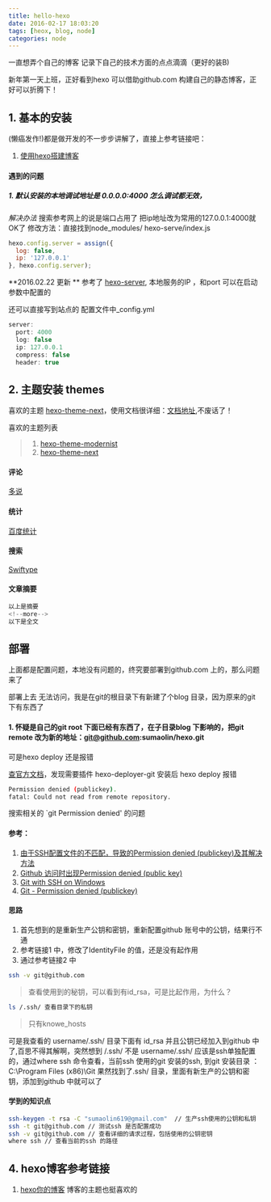 ```yaml
---
title: hello-hexo
date: 2016-02-17 18:03:20
tags: [heox, blog, node]
categories: node
---
```



一直想弄个自己的博客 记录下自己的技术方面的点点滴滴（更好的装B)

新年第一天上班，正好看到hexo 可以借助github.com 构建自己的静态博客，正好可以折腾下！

<!--more-->

## 1. 基本的安装

(懒癌发作!)都是做开发的不一步步讲解了，直接上参考链接吧：

1. [使用hexo搭建博客](http://yangjian.me/workspace/building-blog-with-hexo/)

#### 遇到的问题

##### 1. 默认安装的本地调试地址是 0.0.0.0:4000 怎么调试都无效，
  *解决办法* 搜索参考网上的说是端口占用了 把ip地址改为常用的127.0.0.1:4000就OK了
  修改方法：直接找到node_modules/ hexo-serve/index.js
  ``` Javascript
  hexo.config.server = assign({
    log: false,
    ip: '127.0.0.1'
  }, hexo.config.server);
  ```

**2016.02.22 更新 **
  参考了 [hexo-server](https://github.com/hexojs/hexo-server), 本地服务的IP ，和port 可以在启动参数中配置的

  还可以直接写到站点的 配置文件中_config.yml
  ``` Javascript
  server:
    port: 4000
    log: false
    ip: 127.0.0.1
    compress: false
    header: true
```
## 2. 主题安装 themes

喜欢的主题 [hexo-theme-next](https://github.com/iissnan/hexo-theme-next)，使用文档很详细：[文档地址](http://theme-next.iissnan.com/),不废话了！

喜欢的主题列表
> 1. [hexo-theme-modernist](https://github.com/heroicyang/hexo-theme-modernist)
> 2. [hexo-theme-next](https://github.com/iissnan/hexo-theme-next)

#### 评论

[多说](http://duoshuo.com/)

#### 统计

[百度统计](http://sitecenter.baidu.com/sc-web/)

#### 搜索

[Swiftype](https://swiftype.com/)

#### 文章摘要

``` Javascript
以上是摘要
<!--more-->
以下是全文
```

## 部署

上面都是配置问题，本地没有问题的，终究要部署到github.com 上的，那么问题来了

部署上去 无法访问，我是在git的根目录下有新建了个blog 目录，因为原来的git 下有东西了

#### 1. 怀疑是自己的git root 下面已经有东西了，在子目录blog 下影响的，把git remote 改为新的地址：git@github.com:sumaolin/hexo.git

可是hexo deploy 还是报错

[查官方文档](https://hexo.io/zh-cn/docs/deployment.html)，发现需要插件 hexo-deployer-git 安装后 hexo deploy 报错

``` Bash
Permission denied (publickey).
fatal: Could not read from remote repository.
```
搜索相关的 `git Permission denied' 的问题

#### 参考：
1. [由于SSH配置文件的不匹配，导致的Permission denied (publickey)及其解决方法 ](http://blog.itpub.net/25851087/viewspace-1262468/)
2. [Github 访问时出现Permission denied (public key)](http://my.oschina.net/grnick/blog/201155)
3. [Git with SSH on Windows](http://stackoverflow.com/questions/2499331/git-with-ssh-on-windows)
4. [Git - Permission denied (publickey)](http://stackoverflow.com/questions/2643502/git-permission-denied-publickey)

#### 思路
1. 首先想到的是重新生产公钥和密钥，重新配置github 账号中的公钥，结果行不通
2. 参考链接1 中，修改了IdentityFile 的值，还是没有起作用
3. 通过参考链接2 中
  ``` Bash
  ssh -v git@github.com
  ```
  > 查看使用到的秘钥，可以看到有id_rsa，可是比起作用，为什么？

  ``` Bash
  ls /.ssh/ 查看目录下的私钥
  ```
  > 只有knowe_hosts

  可是我查看的 username/.ssh/ 目录下面有 id_rsa 并且公钥已经加入到github 中了,百思不得其解啊，突然想到 /.ssh/ 不是 username/.ssh/ 应该是ssh单独配置的，通过where ssh 命令查看，当前ssh 使用的git 安装的ssh, 到git 安装目录 ：C:\Program Files (x86)\Git 果然找到了.ssh/ 目录，里面有新生产的公钥和密钥，添加到github 中就可以了


#### 学到的知识点
``` Bash
ssh-keygen -t rsa -C "sumaolin619@gmail.com"  // 生产ssh使用的公钥和私钥
ssh -t git@github.com // 测试ssh 是否配置成功
ssh -v git@github.com // 查看详细的请求过程，包括使用的公钥密钥
where ssh // 查看当前的ssh 的路径
```


## 4. hexo博客参考链接

  1. [hexo你的博客](http://ibruce.info/2013/11/22/hexo-your-blog/) 博客的主题也挺喜欢的
